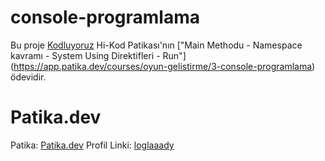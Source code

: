# console-programlama
Bu proje [Kodluyoruz](https://www.kodluyoruz.org) Hi-Kod Patikası'nın ["Main Methodu - Namespace kavramı - System Using Direktifleri - Run"] (https://app.patika.dev/courses/oyun-gelistirme/3-console-programlama) ödevidir.

# Patika.dev
Patika: [Patika.dev](https://www.patika.dev/tr)
Profil Linki: [loglaaady](https://app.patika.dev/loglaaady)

